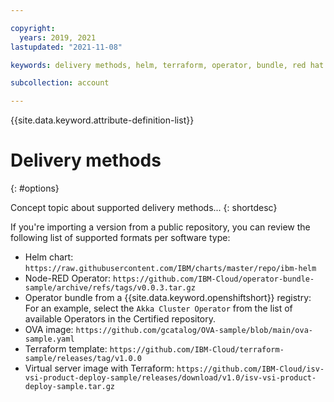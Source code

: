 ```yaml
---

copyright:
  years: 2019, 2021
lastupdated: "2021-11-08"

keywords: delivery methods, helm, terraform, operator, bundle, red hat registry, github, ova images, private catalogs, catalog

subcollection: account

---
```


{{site.data.keyword.attribute-definition-list}}

# Delivery methods
{: #options}

Concept topic about supported delivery methods...
{: shortdesc}

 If you're importing a version from a public repository, you can review the following list of supported formats per software type:

   * Helm chart: `https://raw.githubusercontent.com/IBM/charts/master/repo/ibm-helm`
   * Node-RED Operator: `https://github.com/IBM-Cloud/operator-bundle-sample/archive/refs/tags/v0.0.3.tar.gz`
   * Operator bundle from a {{site.data.keyword.openshiftshort}} registry: For an example, select the `Akka Cluster Operator` from the list of available Operators in the Certified repository.
   * OVA image: `https://github.com/gcatalog/OVA-sample/blob/main/ova-sample.yaml`
   * Terraform template: `https://github.com/IBM-Cloud/terraform-sample/releases/tag/v1.0.0`
   * Virtual server image with Terraform: `https://github.com/IBM-Cloud/isv-vsi-product-deploy-sample/releases/download/v1.0/isv-vsi-product-deploy-sample.tar.gz`
